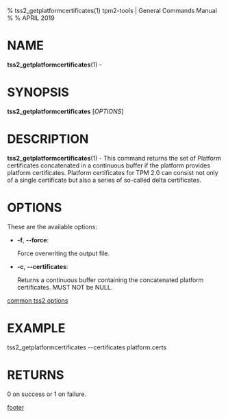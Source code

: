 % tss2_getplatformcertificates(1) tpm2-tools | General Commands Manual
%
% APRIL 2019

# NAME

**tss2_getplatformcertificates**(1) -

# SYNOPSIS

**tss2_getplatformcertificates** [*OPTIONS*]

# DESCRIPTION

**tss2_getplatformcertificates**(1) - This command returns the set of Platform certificates concatenated in a continuous buffer if the platform provides platform certificates. Platform certificates for TPM 2.0 can consist not only of a single certificate but also a series of so-called delta certificates.

# OPTIONS

These are the available options:

  * **-f**, **\--force**:

    Force overwriting the output file.

  * **-c**, **\--certificates**:

    Returns a continuous buffer containing the concatenated platform certificates. MUST NOT be NULL.

[common tss2 options](common/tss2-options.md)

# EXAMPLE

tss2_getplatformcertificates --certificates platform.certs

# RETURNS

0 on success or 1 on failure.

[footer](common/footer.md)
